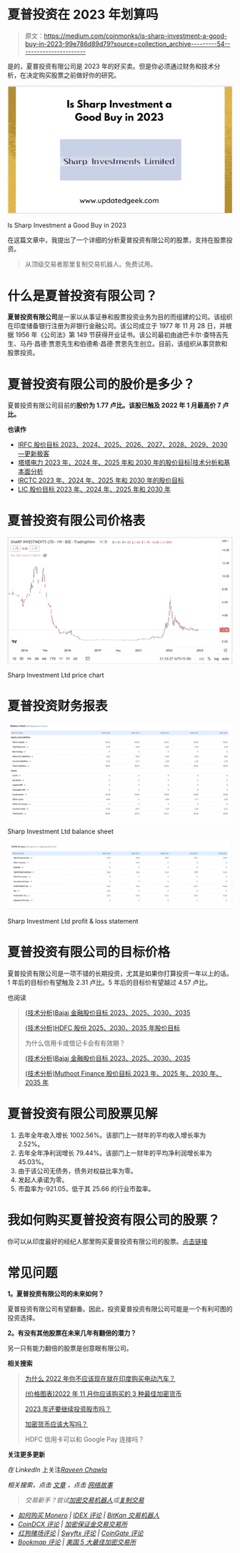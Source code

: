# 夏普投资在 2023 年划算吗

> 原文：<https://medium.com/coinmonks/is-sharp-investment-a-good-buy-in-2023-99e786d89d79?source=collection_archive---------54----------------------->

是的，夏普投资有限公司是 2023 年的好买卖。但是你必须通过财务和技术分析，在决定购买股票之前做好你的研究。

![](img/22f95d3d4eee0b0db4d2fd5131714794.png)

Is Sharp Investment a Good Buy in 2023

在这篇文章中，我提出了一个详细的分析夏普投资有限公司的股票，支持在股票投资。

> 从顶级交易者那里复制交易机器人。免费试用。

# 什么是夏普投资有限公司？

**夏普投资有限公司**是一家以从事证券和股票投资业务为目的而组建的公司。该组织在印度储备银行注册为非银行金融公司。该公司成立于 1977 年 11 月 28 日，并根据 1956 年《公司法》第 149 节获得开业证书。该公司最初由迪巴卡尔·查特吉先生、马丹·昌德·贾恩先生和伯德希·昌德·贾恩先生创立。目前，该组织从事贷款和股票投资。

# 夏普投资有限公司的股价是多少？

夏普投资有限公司目前的**股价为 1.77 卢比。该股已触及 2022 年 1 月最高价 7 卢比。**

**也读作**

*   [IRFC 股价目标 2023、2024、2025、2026、2027、2028、2029、2030 —更新极客](https://updatedgeek.com/irfc-share-price-target/)
*   [塔塔电力 2023 年、2024 年、2025 年和 2030 年的股价目标|技术分析和基本面分析](https://updatedgeek.com/tata-power-share-price-target/)
*   [IRCTC 2023 年、2024 年、2025 年和 2030 年的股价目标](https://updatedgeek.com/irctc-share-price-target/)
*   [LIC 股价目标 2023 年、2024 年、2025 年和 2030 年](https://updatedgeek.com/lic-share-price-target/)

# 夏普投资有限公司价格表

![](img/2c1f3f15d85bf922ce941831b98e050d.png)

Sharp Investment Ltd price chart

# 夏普投资财务报表

![](img/d553ccb2e03d333d72612d3d0347a823.png)

Sharp Investment Ltd balance sheet

![](img/449bf2b100b6bbb55ffe855f17ab3a5a.png)

Sharp Investment Ltd profit & loss statement

# 夏普投资有限公司的目标价格

夏普投资有限公司是一项不错的长期投资，尤其是如果你打算投资一年以上的话。1 年后的目标价有望触及 2.31 卢比。5 年后的目标价有望越过 4.57 卢比。

也阅读

> [(技术分析)Bajaj 金融股价目标 2023、2025、2030、2035](https://updatedgeek.com/bajaj-finance-share-price-and-target/)
> 
> [(技术分析)HDFC 股份 2025、2030、2035 年股价目标](https://updatedgeek.com/hdfc-ltd-share-price-target/)
> 
> 为什么信用卡或借记卡会有有效期？
> 
> [(技术分析)Bajaj 金融股价目标 2023、2025、2030、2035](https://updatedgeek.com/bajaj-finance-share-price-and-target/)
> 
> [(技术分析)Muthoot Finance 股价目标 2023 年、2025 年、2030 年、2035 年](https://updatedgeek.com/muthoot-finance-share-price-target/)

# 夏普投资有限公司股票见解

1.  去年全年收入增长 1002.56%。该部门上一财年的平均收入增长率为 2.52%。
2.  去年全年净利润增长 79.44%。该部门上一财年的平均净利润增长率为 45.03%。
3.  由于该公司无债务，债务对权益比率为零。
4.  发起人承诺为零。
5.  市盈率为-921.05，低于其 25.66 的行业市盈率。

# 我如何购买夏普投资有限公司的股票？

你可以从印度最好的经纪人那里购买夏普投资有限公司的股票。[点击链接](https://link.upstox.com/DQT7YCUH7irWFzFM6)

# 常见问题

**1。夏普投资有限公司的未来如何？**

夏普投资有限公司有望翻番。因此，投资夏普投资有限公司可能是一个有利可图的投资选择。

**2。有没有其他股票在未来几年有翻倍的潜力？**

另一只有能力翻倍的股票是创意眼有限公司。

**相关搜索**

> [为什么 2022 年你不应该现在就在印度购买电动汽车？](https://updatedgeek.com/why-not-buy-electric-vehicle-in-india/)
> 
> [(价格图表)2022 年 11 月你应该购买的 3 种最佳加密货币](https://updatedgeek.com/best-cryptocurrency-to-buy-november/)
> 
> [2023 年还要继续投资股市吗？](https://updatedgeek.com/keep-investing-in-the-stock-market/)
> 
> [加密货币应该大写吗？](https://updatedgeek.com/should-cryptocurrency-be-capitalized/)
> 
> HDFC 信用卡可以和 Google Pay 连接吗？

**关注更多更新**

*在 LinkedIn* 上关注[*Raveen Chawla*](https://www.linkedin.com/in/raveen-chawla-02b3017b)

**相关搜索，点击* [*文章*](https://updatedgeek.com/) *，点击* [*网络故事*](https://updatedgeek.com/web-story-sitemap.xml)*

> *交易新手？尝试[加密交易机器人](/coinmonks/crypto-trading-bot-c2ffce8acb2a)或[复制交易](/coinmonks/top-10-crypto-copy-trading-platforms-for-beginners-d0c37c7d698c)*

*   *[如何购买 Monero](https://coincodecap.com/buy-monero) | [IDEX 评论](https://coincodecap.com/idex-review) | [BitKan 交易机器人](https://coincodecap.com/bitkan-trading-bot)*
*   *[CoinDCX 评论](/coinmonks/coindcx-review-8444db3621a2) | [加密保证金交易交易所](https://coincodecap.com/crypto-margin-trading-exchanges)*
*   *[红狗赌场评论](https://coincodecap.com/red-dog-casino-review) | [Swyftx 评论](https://coincodecap.com/swyftx-review) | [CoinGate 评论](https://coincodecap.com/coingate-review)*
*   *[Bookmap 评论](https://coincodecap.com/bookmap-review-2021-best-trading-software) | [美国 5 大最佳加密交易所](https://coincodecap.com/crypto-exchange-usa)*